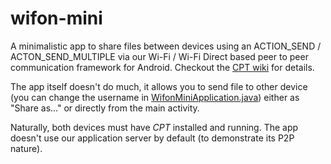 # wifon-mini
A minimalistic app to share files between devices using an ACTION_SEND / ACTON_SEND_MULTIPLE via our Wi-Fi / Wi-Fi Direct based peer to peer communication framework for Android. Checkout the [CPT wiki](https://github.com/croconaut/cpt/wiki) for details.

The app itself doesn't do much, it allows you to send file to other device (you can change the username in [WifonMiniApplication.java](../master/app/src/main/java/com/croconaut/wifonmini/WifonMiniApplication.java)) either as "Share as..." or directly from the main activity.

Naturally, both devices must have *CPT* installed and running. The app doesn't use our application server by default (to demonstrate its P2P nature).
